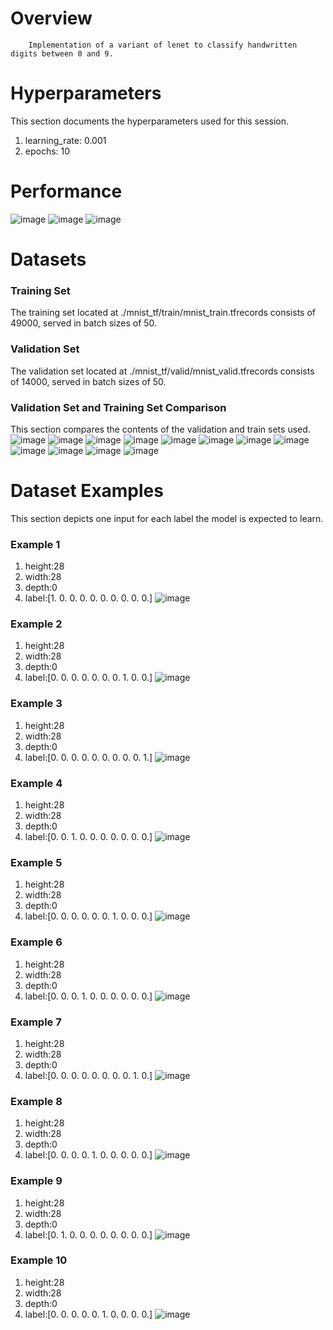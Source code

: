 # Overview 

        Implementation of a variant of lenet to classify handwritten digits between 0 and 9. 
        
# Hyperparameters 
This section documents the hyperparameters used for this session. 
1. learning_rate: 0.001
2. epochs: 10
# Performance
![image](images/d7490e26e89c9af684b59a7c2d5fa78c.png)
![image](images/3474bd7385bd4cfb22b94628eb9b4c71.png)
![image](images/489943908a9aefa64065c0de6bba7e58.png)
# Datasets 
### Training Set 
The training set located at ./mnist_tf/train/mnist_train.tfrecords consists of 49000, served in batch sizes of 50.

### Validation Set 
The validation set located at ./mnist_tf/valid/mnist_valid.tfrecords consists of 14000, served in batch sizes of 50.

### Validation Set and Training Set Comparison 
This section compares the contents of the validation and train sets used.
![image](./images/ad133081cec25c6e7c28aa6c81e4b15f.png)
![image](./images/cf827ffa84c796898d715cace012755a.png)
![image](./images/3f3563b8cd666f4d9738c7f0c4f2ce58.png)
![image](./images/b4d080d365fe7fd7184b5dffb1d6a115.png)
![image](./images/b067a73d78d4ad9f0329d1f8c912edd5.png)
![image](./images/070f145730dfc05a90bcf167d8076c63.png)
![image](./images/e1a17f2fbab7037d962fa60fd34264f0.png)
![image](./images/c093e7900b7f1be76ef1448d57d7182f.png)
![image](./images/a79dbbaed7b178e58fbf029ae0cf6082.png)
![image](./images/df677165eae567b0e0fcb0cc818edb6a.png)
![image](./images/f3afbf9df329b52baf3bfb65d20d4943.png)
![image](./images/d9befdedbed85e5a423dfbcc86d100bc.png)
# Dataset Examples
This section depicts one input for each label the model is expected to learn.
### Example 1 
1. height:28
2. width:28
3. depth:0
4. label:[1. 0. 0. 0. 0. 0. 0. 0. 0. 0.]
![image](images/748378da3340037b17a797e425e8f647.png)
### Example 2 
1. height:28
2. width:28
3. depth:0
4. label:[0. 0. 0. 0. 0. 0. 0. 1. 0. 0.]
![image](images/02cb05e28ca7e971f727fc51ddc06927.png)
### Example 3 
1. height:28
2. width:28
3. depth:0
4. label:[0. 0. 0. 0. 0. 0. 0. 0. 0. 1.]
![image](images/5a4df9f7fc89ed8138fbc1dded1b764b.png)
### Example 4 
1. height:28
2. width:28
3. depth:0
4. label:[0. 0. 1. 0. 0. 0. 0. 0. 0. 0.]
![image](images/dafd871e2e5dcf48a4f090ff3b738e50.png)
### Example 5 
1. height:28
2. width:28
3. depth:0
4. label:[0. 0. 0. 0. 0. 0. 1. 0. 0. 0.]
![image](images/bacbc399e56bf60bd3ddf68d5e4f6cf4.png)
### Example 6 
1. height:28
2. width:28
3. depth:0
4. label:[0. 0. 0. 1. 0. 0. 0. 0. 0. 0.]
![image](images/2859ef0ccb47919392b0b83d12dd4527.png)
### Example 7 
1. height:28
2. width:28
3. depth:0
4. label:[0. 0. 0. 0. 0. 0. 0. 0. 1. 0.]
![image](images/249d3b2f6919be4bb384f6cb1d7df570.png)
### Example 8 
1. height:28
2. width:28
3. depth:0
4. label:[0. 0. 0. 0. 1. 0. 0. 0. 0. 0.]
![image](images/3971863c6427a7cb3704423c6abefe2e.png)
### Example 9 
1. height:28
2. width:28
3. depth:0
4. label:[0. 1. 0. 0. 0. 0. 0. 0. 0. 0.]
![image](images/779cff69f60aa729ec5d9a6e3731c6dc.png)
### Example 10 
1. height:28
2. width:28
3. depth:0
4. label:[0. 0. 0. 0. 0. 1. 0. 0. 0. 0.]
![image](images/739e595abf3184416a77b22d8e58d6fb.png)

